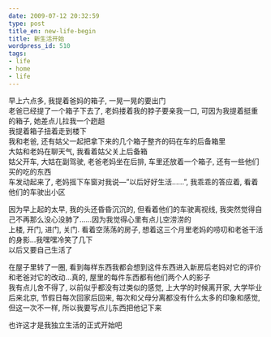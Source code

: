 ```yaml
---
date: 2009-07-12 20:32:59
type: post
title_en: new-life-begin
title: 新生活开始
wordpress_id: 510
tags:
- life
- home
- life
---
```


早上六点多, 我提着爸妈的箱子, 一晃一晃的要出门  
老爸已经提了一个箱子下去了, 老妈搂着我的脖子要亲我一口, 可因为我提着挺重的箱子, 她差点儿拉我一个趔趄  
我提着箱子扭着走到楼下  
我和老爸, 还有姑父一起把拿下来的几个箱子整齐的码在车的后备箱里  
大姑和老妈在聊天气, 我看着姑父关上后备箱  
姑父开车, 大姑在副驾驶, 老爸老妈坐在后排, 车里还放着一个箱子, 还有一些他们买的吃的东西  
车发动起来了, 老妈摇下车窗对我说—”以后好好生活……”, 我乖乖的答应着, 看着他们的车驶出小区

因为早上起的太早, 我的头还昏昏沉沉的, 但看着他们的车驶离视线, 我突然觉得自己不再那么没心没肺了……因为我觉得心里有点儿空涝涝的  
上楼, 开门, 进门, 关门. 看着空荡荡的房子, 想着这三个月里老妈的唠叨和老爸干活的身影…我嘿嘿冷笑了几下  
以后又要自己生活了

在屋子里转了一圈, 看到每样东西我都会想到这件东西进入新房后老妈对它的评价和老爸对它的改动…真的, 屋里的每件东西都有他们两个人的影子  
我有点儿舍不得了, 以前似乎都没有过类似的感觉, 上大学的时候离开家, 大学毕业后来北京, 节假日每次回家后回来, 每次和父母分离都没有什么太多的印象和感觉, 但这一次不一样, 所以我要写点儿东西把他记下来

也许这才是我独立生活的正式开始吧
